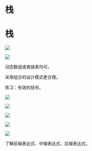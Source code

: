 # 栈

# 栈


![](https://cdn.nlark.com/yuque/0/2020/jpeg/1354172/1592245354330-3c301683-b121-4769-9be9-5a04ce815d7c.jpeg#align=left&display=inline&height=1072&margin=%5Bobject%20Object%5D&originHeight=1072&originWidth=1920&size=0&status=done&style=none&width=1920)


![](https://cdn.nlark.com/yuque/0/2020/jpeg/1354172/1592245354234-b0a002e4-2c2d-4744-87c2-fe22a493dbad.jpeg#align=left&display=inline&height=1072&margin=%5Bobject%20Object%5D&originHeight=1072&originWidth=1920&size=0&status=done&style=none&width=1920)


动态数组或者链表均可。


采用组合的设计模式更合理。


练习：有效的括号。


![](https://cdn.nlark.com/yuque/0/2020/jpeg/1354172/1592245354240-b914c0c7-844e-43be-82b8-0567416f7e46.jpeg#align=left&display=inline&height=1072&margin=%5Bobject%20Object%5D&originHeight=1072&originWidth=1920&size=0&status=done&style=none&width=1920)


![](https://cdn.nlark.com/yuque/0/2020/jpeg/1354172/1592245354198-a3242e19-6c4b-4efd-a798-4cb967da80a2.jpeg#align=left&display=inline&height=530&margin=%5Bobject%20Object%5D&originHeight=530&originWidth=904&size=0&status=done&style=none&width=904)


![](https://cdn.nlark.com/yuque/0/2020/jpeg/1354172/1592245354357-e54b0d5c-6fea-40cb-a5e1-66afa9fecbef.jpeg#align=left&display=inline&height=582&margin=%5Bobject%20Object%5D&originHeight=582&originWidth=984&size=0&status=done&style=none&width=984)


![](https://cdn.nlark.com/yuque/0/2020/jpeg/1354172/1592245354250-49be9f4d-fa9c-4c27-9ea5-5f33bbe5fd10.jpeg#align=left&display=inline&height=1072&margin=%5Bobject%20Object%5D&originHeight=1072&originWidth=1920&size=0&status=done&style=none&width=1920)


![](https://cdn.nlark.com/yuque/0/2020/jpeg/1354172/1592245354320-81d1bf67-6d54-4f57-a091-4a2f3d272ff0.jpeg#align=left&display=inline&height=512&margin=%5Bobject%20Object%5D&originHeight=512&originWidth=1120&size=0&status=done&style=none&width=1120)


了解前缀表达式、中缀表达式、后缀表达式。
